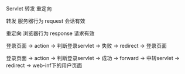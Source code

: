 Servlet 转发 重定向

转发 服务器行为 request 会话有效

重定向 浏览器行为 response 请求有效

登录页面 -> action -> 判断登录servlet -> 失败 -> redirect -> 登录页面

登录页面 -> action -> 判断登录servlet -> 成功 -> forward -> 中转servlet -> redirect -> web-inf下的用户页面

